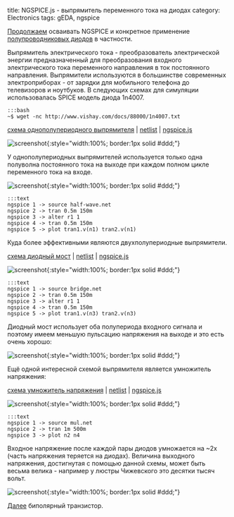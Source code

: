 title: NGSPICE.js - выпрямитель переменного тока на диодах
category: Electronics
tags: gEDA, ngspice

[Продолжаем]({filename}../2016-10-28-ngspice-introduction/2016-10-28-ngspice-introduction.md) осваивать NGSPICE и конкретное применение [полупроводниковых диодов]({filename}../2016-10-31-ngspice-diode/2016-10-31-ngspice-diode.md) в частности.

Выпрямитель электрического тока - преобразователь электрической энергии предназначенный для преобразования входного электрического тока переменного направления в ток постоянного направления. Выпрямители используются в большинстве современных электроприборах - от зарядки для мобильного телефона до телевизоров и ноутбуков. В следующих схемах для симуляции использовалась SPICE модель диода 1n4007.

<!-- 
<a href="{attach}1n4007.txt"></a>
-->

    :::bash
    ~$ wget -nc http://www.vishay.com/docs/88000/1n4007.txt

[схема однополупериодного выпрямителя]({attach}half-wave.sch) | [netlist]({attach}half-wave.net) | [ngspice.js](https://ngspice.js.org/?gist=fd2a88aab52c56f971179c9a1bd9a502)

![screenshot]({attach}show-img-half-wave.png){:style="width:100%; border:1px solid #ddd;"}

У однополупериодных выпрямителей используется только одна полуволна постоянного тока на выходе при каждом полном цикле переменного тока на входе.

![screenshot]({attach}half-wave-canvas.png){:style="width:100%; border:1px solid #ddd;"}

    :::text
    ngspice 1 -> source half-wave.net
    ngspice 2 -> tran 0.5m 150m
    ngspice 3 -> alter r1 1
    ngspice 4 -> tran 0.5m 150m
    ngspice 5 -> plot tran1.v(n1) tran2.v(n1)

Куда более эффективными являются двухполупериодные выпрямители. 

[схема диодный мост]({attach}bridge.sch) | [netlist]({attach}bridge.net) | [ngspice.js](https://ngspice.js.org/?gist=2cf3ee433d7f6ab178d903d7f1c8ecef)

![screenshot]({attach}show-img-bridge.png){:style="width:100%; border:1px solid #ddd;"}

    :::text
    ngspice 1 -> source bridge.net
    ngspice 2 -> tran 0.5m 150m
    ngspice 3 -> alter r1 1
    ngspice 4 -> tran 0.5m 150m
    ngspice 5 -> plot tran1.v(n3) tran2.v(n3)

Диодный мост использует оба полупериода входного сигнала и поэтому имеем меньшую пульсацию напряжения на выходе и это есть очень хорошо:

![screenshot]({attach}bridge-canvas.png){:style="width:100%; border:1px solid #ddd;"}

Ещё одной интересной схемой выпрямителя является умножитель напряжения:

[схема умножитель напряжения]({attach}mul.sch) | [netlist]({attach}mul.net) | [ngspice.js](https://ngspice.js.org/?gist=b390ade98165e3b89c957c865dff87d2)

![screenshot]({attach}show-img-mul.png){:style="width:100%; border:1px solid #ddd;"}

    :::text
    ngspice 1 -> source mul.net
    ngspice 2 -> tran 1m 500m
    ngspice 3 -> plot n2 n4

Входное напряжение после каждой пары диодов умножается на ~2x (часть напряжения теряется на диодах). Величина выходного напряжения, достигнутая с помощью данной схемы, может быть весьма велика - например у люстры Чижевского это десятки тысяч вольт.

![screenshot]({attach}mul-canvas.png){:style="width:100%; border:1px solid #ddd;"}

[Далее]({filename}../2016-11-02-bipolar-transistor/2016-11-02-bipolar-transistor.md) биполярный транзистор.